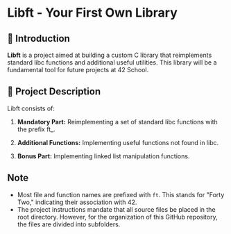 # **Libft** - Your First Own Library

## 📌 Introduction

**Libft** is a project aimed at building a custom C library that reimplements standard libc functions and additional useful utilities. This library will be a fundamental tool for future projects at 42 School.

## 📜 Project Description

Libft consists of:

1. **Mandatory Part:** Reimplementing a set of standard libc functions with the prefix ft_.

2. **Additional Functions:** Implementing useful functions not found in libc.

3. **Bonus Part:** Implementing linked list manipulation functions.

## Note
- Most file and function names are prefixed with `ft`. This stands for "Forty Two," indicating their association with 42.
- The project instructions mandate that all source files be placed in the root directory. However, for the organization of this GitHub repository, the files are divided into subfolders.
